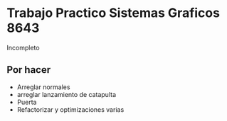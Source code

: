 # Trabajo Practico Sistemas Graficos 8643

Incompleto
## Por hacer

*	Arreglar normales
*	arreglar lanzamiento de catapulta
*	Puerta
*	Refactorizar y optimizaciones varias
